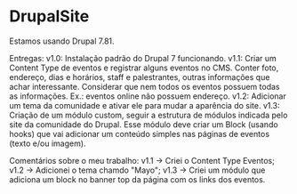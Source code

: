 # DrupalSite

Estamos usando Drupal 7.81.

Entregas:
v1.0: Instalação padrão do Drupal 7 funcionando.
v1.1: Criar um Content Type de eventos e registrar alguns eventos no CMS. Conter foto, endereço, dias e horários, staff e palestrantes, outras informações que achar interessante. Considerar que nem todos os eventos possuem todas as informações. Ex.: eventos online não possuem endereço.
v1.2: Adicionar um tema da comunidade e ativar ele para mudar a aparência do site.
v1.3: Criação de um módulo custom, seguir a estrutura de módulos indicada pelo site da comunidade do Drupal. Esse módulo deve criar um Block (usando hooks) que vai adicionar um conteúdo simples nas páginas de eventos (texto e/ou imagem).

Comentários sobre o meu trabalho:
v1.1 -> Criei o Content Type Eventos;
v1.2 -> Adicionei o tema chamdo "Mayo";
v1.3 -> Criei um módulo que adiciona um block no banner top da página com os links dos eventos.
